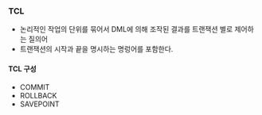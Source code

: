 
### TCL
- 논리적인 작업의 단위를 묶어서 DML에 의해 조작된 결과를 트랜잭션 별로 제어하는 질의어
- 트랜잭션의 시작과 끝을 명시하는 명렁어를 포함한다.

#### TCL 구성

- COMMIT
- ROLLBACK
- SAVEPOINT